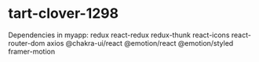 # tart-clover-1298


Dependencies in myapp:
redux 
react-redux 
redux-thunk 
react-icons 
react-router-dom
axios
@chakra-ui/react @emotion/react @emotion/styled framer-motion
